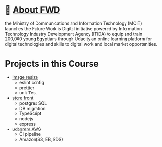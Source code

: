 # 🚀 [About FWD ](https://egfwd.com/about-us/)

the Ministry of Communications and Information Technology (MCIT) launches the Future Work is Digital initiative powered by Information Technology Industry Development Agency (ITIDA) to equip and train 200,000 young Egyptians through Udacity an online learning platform for digital technologies and skills to digital work and local market opportunities.

# Projects in this Course

- [Image resize](https://github.com/khali70/udacity-image-resize#readme)
  - eslint config
  - prettier
  - unit Test
- [store front](https://github.com/khali70/nd0067-c2-creating-an-api-with-postgresql-and-express-project-starter#readme)
  - postgres SQL
  - DB migration
  - TypeScript
  - nodejs
  - express
- [udagram AWS](https://github.com/khali70/udagram-aws#readme)
  - CI pipeline
  - Amazon(S3, EB, RDS)
